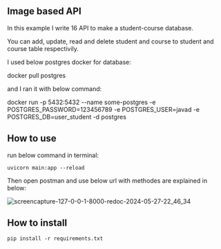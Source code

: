 ## Image based API


In this example I write 16 API to make a student-course database.

You can add, update, read and delete student and course to student and course table respectivily.

I used below postgres docker for database:

docker pull postgres

and I ran it with below command:

docker run -p 5432:5432 --name some-postgres -e POSTGRES_PASSWORD=123456789 -e POSTGRES_USER=javad -e POSTGRES_DB=user_student -d postgres

## How to use

run below command in terminal:

```
uvicorn main:app --reload
```

Then open postman and use below url with methodes are explained in below:

![screencapture-127-0-0-1-8000-redoc-2024-05-27-22_46_34](https://github.com/javadnematollahi/pyDeploy/assets/86910174/66f46ea9-f0b7-431e-8f3a-7d2e04c9009d)



## How to install

```
pip install -r requirements.txt
```


